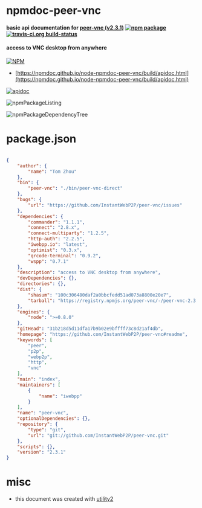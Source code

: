 # npmdoc-peer-vnc

#### basic api documentation for  [peer-vnc (v2.3.1)](https://github.com/InstantWebP2P/peer-vnc#readme)  [![npm package](https://img.shields.io/npm/v/npmdoc-peer-vnc.svg?style=flat-square)](https://www.npmjs.org/package/npmdoc-peer-vnc) [![travis-ci.org build-status](https://api.travis-ci.org/npmdoc/node-npmdoc-peer-vnc.svg)](https://travis-ci.org/npmdoc/node-npmdoc-peer-vnc)

#### access to VNC desktop from anywhere

[![NPM](https://nodei.co/npm/peer-vnc.png?downloads=true&downloadRank=true&stars=true)](https://www.npmjs.com/package/peer-vnc)

- [https://npmdoc.github.io/node-npmdoc-peer-vnc/build/apidoc.html](https://npmdoc.github.io/node-npmdoc-peer-vnc/build/apidoc.html)

[![apidoc](https://npmdoc.github.io/node-npmdoc-peer-vnc/build/screenCapture.buildCi.browser.%252Ftmp%252Fbuild%252Fapidoc.html.png)](https://npmdoc.github.io/node-npmdoc-peer-vnc/build/apidoc.html)

![npmPackageListing](https://npmdoc.github.io/node-npmdoc-peer-vnc/build/screenCapture.npmPackageListing.svg)

![npmPackageDependencyTree](https://npmdoc.github.io/node-npmdoc-peer-vnc/build/screenCapture.npmPackageDependencyTree.svg)



# package.json

```json

{
    "author": {
        "name": "Tom Zhou"
    },
    "bin": {
        "peer-vnc": "./bin/peer-vnc-direct"
    },
    "bugs": {
        "url": "https://github.com/InstantWebP2P/peer-vnc/issues"
    },
    "dependencies": {
        "commander": "1.1.1",
        "connect": "2.8.x",
        "connect-multiparty": "1.2.5",
        "http-auth": "2.2.5",
        "iwebpp.io": "latest",
        "optimist": "0.3.x",
        "qrcode-terminal": "0.9.2",
        "wspp": "0.7.1"
    },
    "description": "access to VNC desktop from anywhere",
    "devDependencies": {},
    "directories": {},
    "dist": {
        "shasum": "100c306480daf2a0bbcfedd51ad073a8800e20e7",
        "tarball": "https://registry.npmjs.org/peer-vnc/-/peer-vnc-2.3.1.tgz"
    },
    "engines": {
        "node": ">=0.8.0"
    },
    "gitHead": "31b218d5d11dfa17b9b02e9bffff73c8d21af4db",
    "homepage": "https://github.com/InstantWebP2P/peer-vnc#readme",
    "keywords": [
        "peer",
        "p2p",
        "webp2p",
        "http",
        "vnc"
    ],
    "main": "index",
    "maintainers": [
        {
            "name": "iwebpp"
        }
    ],
    "name": "peer-vnc",
    "optionalDependencies": {},
    "repository": {
        "type": "git",
        "url": "git://github.com/InstantWebP2P/peer-vnc.git"
    },
    "scripts": {},
    "version": "2.3.1"
}
```



# misc
- this document was created with [utility2](https://github.com/kaizhu256/node-utility2)
